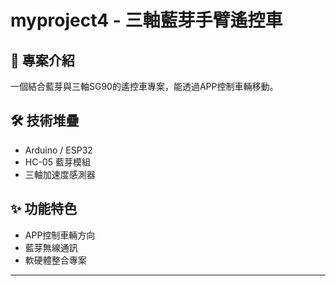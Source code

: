 # myproject4 - 三軸藍芽手臂遙控車

## 📖 專案介紹
一個結合藍芽與三軸SG90的遙控車專案，能透過APP控制車輛移動。

## 🛠️ 技術堆疊
- Arduino / ESP32
- HC-05 藍芽模組
- 三軸加速度感測器

## ✨ 功能特色
- APP控制車輛方向
- 藍芽無線通訊
- 軟硬體整合專案

---
